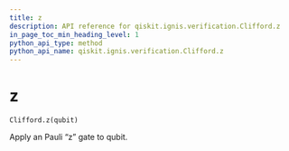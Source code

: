 ```yaml
---
title: z
description: API reference for qiskit.ignis.verification.Clifford.z
in_page_toc_min_heading_level: 1
python_api_type: method
python_api_name: qiskit.ignis.verification.Clifford.z
---
```


# z

<span id="qiskit.ignis.verification.Clifford.z" />

`Clifford.z(qubit)`

Apply an Pauli “z” gate to qubit.

